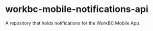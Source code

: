 # workbc-mobile-notifications-api
 A repository that holds notifications for the WorkBC Mobile App.
